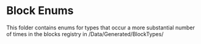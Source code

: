 # Block Enums
This folder contains enums for types that occur a more substantial number of
times in the blocks registry in /Data/Generated/BlockTypes/
